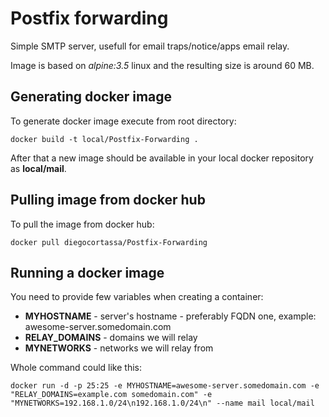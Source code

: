 # Postfix forwarding

Simple SMTP server, usefull for email traps/notice/apps email relay.

Image is based on *alpine:3.5* linux and the resulting size is around 60 MB.

## Generating docker image

To generate docker image execute from root directory:
```
docker build -t local/Postfix-Forwarding .
```

After that a new image should be available in your local docker repository as **local/mail**.

## Pulling image from docker hub
To pull the image from docker hub:

```
docker pull diegocortassa/Postfix-Forwarding
```

## Running a docker image

You need to provide few variables when creating a container:
* **MYHOSTNAME** - server's hostname - preferably FQDN one, example: awesome-server.somedomain.com
* **RELAY_DOMAINS** - domains we will relay
* **MYNETWORKS** - networks we will relay from

Whole command could like this:
```
docker run -d -p 25:25 -e MYHOSTNAME=awesome-server.somedomain.com -e "RELAY_DOMAINS=example.com somedomain.com" -e "MYNETWORKS=192.168.1.0/24\n192.168.1.0/24\n" --name mail local/mail
```
